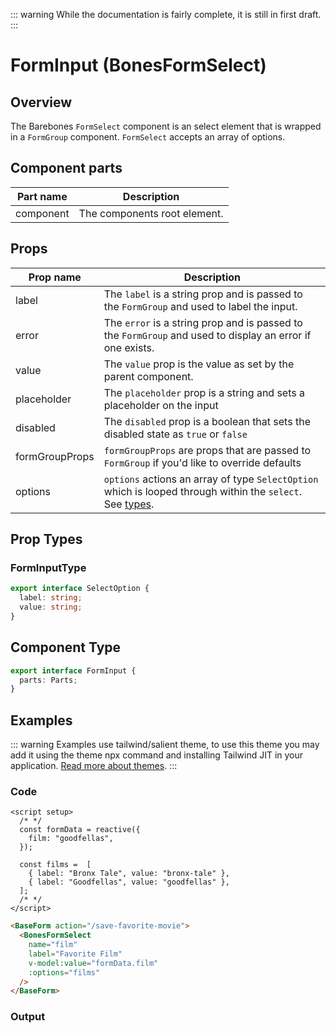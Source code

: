 <script setup>
  import { reactive } from 'vue';
  import BonesFormSelect from '@barebones/components/FormSelect/FormSelect.vue';

  const formData = reactive({
    film: "goodfellas",
  });

  const films =  [
    { label: "Bronx Tale", value: "bronx-tale" },
    { label: "Goodfellas", value: "goodfellas" },
  ];
</script>

::: warning
While the documentation is fairly complete, it is still in first draft.
:::

# FormInput (BonesFormSelect)

## Overview
The Barebones `FormSelect` component is an select element that is wrapped in a `FormGroup` component. `FormSelect` accepts an array of options.

## Component parts

| Part name | Description |
|-----------|-------------|
| component | The components root element. |

## Props

| Prop name | Description |
|-----------|-------------|
| label |  The `label` is a string prop and is passed to the `FormGroup` and used to label the input.|
| error |   The `error` is a string prop and is passed to the `FormGroup` and used to display an error if one exists. |
| value |  The `value` prop is the value as set by the parent component. |
| placeholder |  The `placeholder` prop is a string and sets a placeholder on the input |
| disabled |  The `disabled` prop is a boolean that sets the disabled state as `true` or `false` |
| formGroupProps |  `formGroupProps` are props that are passed to `FormGroup` if you'd like to override defaults |
| options | `options` actions an array of type `SelectOption` which is looped through within the `select`. See [types](/guide/components/form-select.html#prop-types).|

## Prop Types

### FormInputType

```ts
export interface SelectOption {
  label: string;
  value: string;
}
```

## Component Type

```ts
export interface FormInput {
  parts: Parts;
}
```

## Examples
::: warning
Examples use tailwind/salient theme, to use this theme you may add it using the theme npx command and installing Tailwind JIT in your application. [Read more about themes](/guide/themes.html).
:::

### Code
```vue
<script setup>
  /* */
  const formData = reactive({
    film: "goodfellas",
  });

  const films =  [
    { label: "Bronx Tale", value: "bronx-tale" },
    { label: "Goodfellas", value: "goodfellas" },
  ];
  /* */
</script>
```
```html
<BaseForm action="/save-favorite-movie">
  <BonesFormSelect
    name="film"
    label="Favorite Film"
    v-model:value="formData.film"
    :options="films"
  />
</BaseForm>
```
### Output
 <BonesFormSelect
    name="film"
    label="Favorite Film"
    v-model:value="formData.film"
    :options="films"
  />